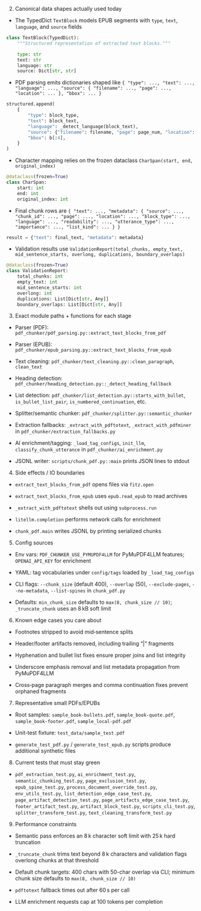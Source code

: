 2. Canonical data shapes actually used today  
- The TypedDict `TextBlock` models EPUB segments with `type`, `text`, `language`, and `source` fields
```python
class TextBlock(TypedDict):
    """Structured representation of extracted text blocks."""

    type: str
    text: str
    language: str
    source: Dict[str, str]
```

- PDF parsing emits dictionaries shaped like `{ "type": ..., "text": ..., "language": ..., "source": { "filename": ..., "page": ..., "location": ... }, "bbox": ... }`
```python
structured.append(
    {
        "type": block_type,
        "text": block_text,
        "language": _detect_language(block_text),
        "source": {"filename": filename, "page": page_num, "location": None},
        "bbox": b[:4],
    }
)
```

- Character mapping relies on the frozen dataclass `CharSpan(start, end, original_index)`
```python
@dataclass(frozen=True)
class CharSpan:
    start: int
    end: int
    original_index: int
```

- Final chunk rows are `{ "text": ..., "metadata": { "source": ..., "chunk_id": ..., "page": ..., "location": ..., "block_type": ..., "language": ..., "readability": ..., "utterance_type": ..., "importance": ..., "list_kind": ... } }`
```python
result = {"text": final_text, "metadata": metadata}
```

- Validation results use `ValidationReport(total_chunks, empty_text, mid_sentence_starts, overlong, duplications, boundary_overlaps)`
```python
@dataclass(frozen=True)
class ValidationReport:
    total_chunks: int
    empty_text: int
    mid_sentence_starts: int
    overlong: int
    duplications: List[Dict[str, Any]]
    boundary_overlaps: List[Dict[str, Any]]
```


3. Exact module paths + functions for each stage  
- Parser (PDF): `pdf_chunker/pdf_parsing.py::extract_text_blocks_from_pdf`

- Parser (EPUB): `pdf_chunker/epub_parsing.py::extract_text_blocks_from_epub`

- Text cleaning: `pdf_chunker/text_cleaning.py::clean_paragraph`, `clean_text`

- Heading detection: `pdf_chunker/heading_detection.py::_detect_heading_fallback`

- List detection: `pdf_chunker/list_detection.py::starts_with_bullet`, `is_bullet_list_pair`, `is_numbered_continuation`, etc.

- Splitter/semantic chunker: `pdf_chunker/splitter.py::semantic_chunker`

- Extraction fallbacks: `_extract_with_pdftotext`, `_extract_with_pdfminer` in `pdf_chunker/extraction_fallbacks.py`

- AI enrichment/tagging: `_load_tag_configs`, `init_llm`, `classify_chunk_utterance` in `pdf_chunker/ai_enrichment.py`

- JSONL writer: `scripts/chunk_pdf.py::main` prints JSON lines to stdout


4. Side effects / IO boundaries  
- `extract_text_blocks_from_pdf` opens files via `fitz.open`

- `extract_text_blocks_from_epub` uses `epub.read_epub` to read archives

- `_extract_with_pdftotext` shells out using `subprocess.run`

- `litellm.completion` performs network calls for enrichment

- `chunk_pdf.main` writes JSONL by printing serialized chunks


5. Config sources  
- Env vars: `PDF_CHUNKER_USE_PYMUPDF4LLM` for PyMuPDF4LLM features; `OPENAI_API_KEY` for enrichment

- YAML: tag vocabularies under `config/tags` loaded by `_load_tag_configs`

- CLI flags: `--chunk_size` (default 400), `--overlap` (50), `--exclude-pages`, `--no-metadata`, `--list-spines` in `chunk_pdf.py`

- Defaults: `min_chunk_size` defaults to `max(8, chunk_size // 10)`; `_truncate_chunk` uses an 8 kB soft limit


6. Known edge cases you care about  
- Footnotes stripped to avoid mid‑sentence splits

- Header/footer artifacts removed, including trailing “|” fragments

- Hyphenation and bullet list fixes ensure proper joins and list integrity

- Underscore emphasis removal and list metadata propagation from PyMuPDF4LLM

- Cross‑page paragraph merges and comma continuation fixes prevent orphaned fragments


7. Representative small PDFs/EPUBs  
- Root samples: `sample_book-bullets.pdf`, `sample_book-quote.pdf`, `sample_book-footer.pdf`, `sample_local-pdf.pdf`

- Unit-test fixture: `test_data/sample_test.pdf`

- `generate_test_pdf.py` / `generate_test_epub.py` scripts produce additional synthetic files


8. Current tests that must stay green  
- `pdf_extraction_test.py`, `ai_enrichment_test.py`, `semantic_chunking_test.py`, `page_exclusion_test.py`, `epub_spine_test.py`, `process_document_override_test.py`, `env_utils_test.py`, `list_detection_edge_case_test.py`, `page_artifact_detection_test.py`, `page_artifacts_edge_case_test.py`, `footer_artifact_test.py`, `artifact_block_test.py`, `scripts_cli_test.py`, `splitter_transform_test.py`, `text_cleaning_transform_test.py`


9. Performance constraints  
- Semantic pass enforces an 8 k character soft limit with 25 k hard truncation

- `_truncate_chunk` trims text beyond 8 k characters and validation flags overlong chunks at that threshold

- Default chunk targets: 400 chars with 50-char overlap via CLI; minimum chunk size defaults to `max(8, chunk_size // 10)`

- `pdftotext` fallback times out after 60 s per call

- LLM enrichment requests cap at 100 tokens per completion

